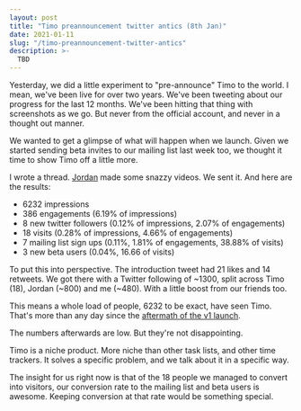 ```yaml
---
layout: post
title: "Timo preannouncement twitter antics (8th Jan)"
date: 2021-01-11
slug: "/timo-preannouncement-twitter-antics"
description: >-
  TBD
---
```


Yesterday, we did a little experiment to "pre-announce" Timo to the world. I mean, we've been live for over two years. We've been tweeting about our progress for the last 12 months. We've been hitting that thing with screenshots as we go. But never from the official account, and never in a thought out manner.

We wanted to get a glimpse of what will happen when we launch. Given we started sending beta invites to our mailing list last week too, we thought it time to show Timo off a little more.

I wrote a thread. <a href="https://twitter.com/jordanamblin" target="_blank" rel="noopener noreferrer">Jordan</a> made some snazzy videos. We sent it. And here are the results:

- 6232 impressions
- 386 engagements (6.19% of impressions)
- 8 new twitter followers (0.12% of impressions, 2.07% of engagements)
- 18 visits (0.28% of impressions, 4.66% of engagements)
- 7 mailing list sign ups (0.11%, 1.81% of engagements, 38.88% of visits)
- 3 new beta users (0.04%, 16.66 of visits)

To put this into perspective. The introduction tweet had 21 likes and 14 retweets. We got there with a Twitter following of ~1300, split across Timo (18), Jordan (~800) and me (~480). With a little boost from our friends too.

This means a whole load of people, 6232 to be exact, have seen Timo. That's more than any day since the <a href="https://medium.com/@rdjpalmer/why-i-started-doing-side-projects-a1400ea3e48b#f868" target="_blank" rel="noopener noreferrer">aftermath of the v1 launch</a>.

The numbers afterwards are low. But they're not disappointing.

Timo is a niche product. More niche than other task lists, and other time trackers. It solves a specific problem, and we talk about it in a specific way.

The insight for us right now is that of the 18 people we managed to convert into visitors, our conversion rate to the mailing list and beta users is awesome. Keeping conversion at that rate would be something special.
